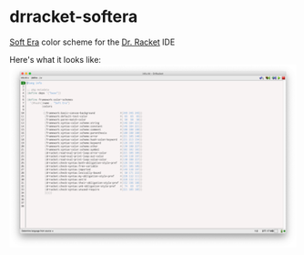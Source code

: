 # drracket-softera
[Soft Era](https://github.com/soft-aesthetic/soft-era) color scheme for the [Dr. Racket](https://racket-lang.org) IDE

Here's what it looks like:
![Dr. Racket Screenshot](https://github.com/m0nastic/drracket-softera/raw/master/screenshot.png "Dr. Racket Screenshot")
